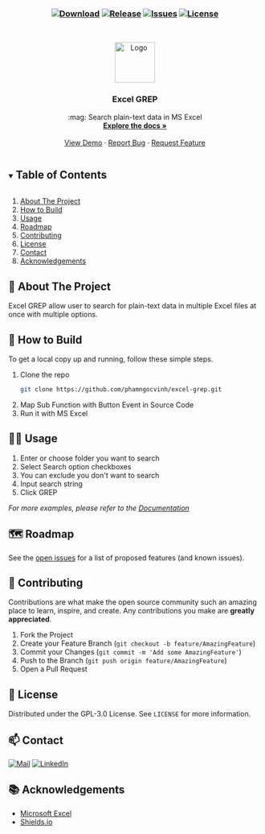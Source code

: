 <h3 align="center">

[![Download][download-shield]][download-url]
[![Release][release-shield]][release-url]
[![Issues][issues-shield]][issues-url]
[![License][license-shield]][license-url]
</h3>

<!-- PROJECT LOGO -->
<br />
<p align="center">
  <a href="https://github.com/phamngocvinh/excel-grep">
    <img src="images/icons/icon-192x192.png" alt="Logo" width="80" height="80">
  </a>

  <h3 align="center">Excel GREP</h3>

  <p align="center">
    :mag: Search plain-text data in MS Excel
    <br />
    <a href="https://github.com/phamngocvinh/excel-grep"><strong>Explore the docs »</strong></a>
    <br />
    <br />
    <a href="https://github.com/phamngocvinh/excel-grep/wiki/Usage-Example">View Demo</a>
    ·
    <a href="https://github.com/phamngocvinh/excel-grep/issues">Report Bug</a>
    ·
    <a href="https://github.com/phamngocvinh/excel-grep/issues">Request Feature</a>
  </p>
</p>

<!-- TABLE OF CONTENTS -->
<details open="open">
  <summary><h2 style="display: inline-block">Table of Contents</h2></summary>
  <ol>
    <li>
      <a href="#stars-about-the-project">About The Project</a>
    </li>
    <li>
      <a href="#beginner-how-to-build">How to Build</a>
    </li>
    <li><a href="#man_teacher-usage">Usage</a></li>
    <li><a href="#world_map-roadmap">Roadmap</a></li>
    <li><a href="#rocket-contributing">Contributing</a></li>
    <li><a href="#closed_book-license">License</a></li>
    <li><a href="#mailbox-contact">Contact</a></li>
    <li><a href="#books-acknowledgements">Acknowledgements</a></li>
  </ol>
</details>

<!-- ABOUT THE PROJECT -->
## :stars: About The Project

Excel GREP allow user to search for plain-text data in multiple Excel files at once with multiple options.

<!-- HOW TO BUILD -->
## :beginner: How to Build

To get a local copy up and running, follow these simple steps.

1. Clone the repo
   ```sh
   git clone https://github.com/phamngocvinh/excel-grep.git
   ```
2. Map Sub Function with Button Event in Source Code
3. Run it with MS Excel

<!-- USAGE -->
## :man_teacher: Usage
1. Enter or choose folder you want to search
2. Select Search option checkboxes
3. You can exclude you don't want to search
4. Input search string
5. Click GREP

_For more examples, please refer to the [Documentation](https://github.com/phamngocvinh/excel-grep/wiki)_

<!-- ROADMAP -->
## :world_map: Roadmap

See the [open issues](https://github.com/phamngocvinh/excel-grep/issues) for a list of proposed features (and known issues).

<!-- CONTRIBUTING -->
## :rocket: Contributing

Contributions are what make the open source community such an amazing place to learn, inspire, and create. Any contributions you make are **greatly appreciated**.

1. Fork the Project
2. Create your Feature Branch (`git checkout -b feature/AmazingFeature`)
3. Commit your Changes (`git commit -m 'Add some AmazingFeature'`)
4. Push to the Branch (`git push origin feature/AmazingFeature`)
5. Open a Pull Request

<!-- LICENSE -->
## :closed_book: License

Distributed under the GPL-3.0 License. See `LICENSE` for more information.

<!-- CONTACT -->
## :mailbox: Contact

[![Mail][mail-shield]][mail-url]
[![LinkedIn][linkedin-shield]][linkedin-url]

<!-- ACKNOWLEDGEMENTS -->
## :books: Acknowledgements

* [Microsoft Excel](https://www.microsoft.com/en-ww/microsoft-365/excel)
* [Shields.io](https://shields.io)

<!-- MARKDOWN LINKS & IMAGES -->
<!-- https://www.markdownguide.org/basic-syntax/#reference-style-links -->
[download-shield]: https://img.shields.io/github/downloads/phamngocvinh/excel-grep/total?style=for-the-badge&labelColor=4c566a&color=5e81ac&logo=github&logoColor=white
[download-url]: https://github.com/phamngocvinh/excel-grep/releases/latest
[release-shield]: https://img.shields.io/github/v/release/phamngocvinh/excel-grep?style=for-the-badge&labelColor=4c566a&color=5e81ac&logo=Battle.net&logoColor=white
[release-url]: https://github.com/phamngocvinh/excel-grep/releases/latest
[issues-shield]: https://img.shields.io/github/issues/phamngocvinh/excel-grep?style=for-the-badge&labelColor=4c566a&color=5e81ac&logo=Todoist&logoColor=white
[issues-url]: https://github.com/phamngocvinh/excel-grep/issues
[license-shield]: https://img.shields.io/github/license/phamngocvinh/excel-grep?style=for-the-badge&labelColor=4c566a&color=5e81ac&logo=AdGuard&logoColor=white
[license-url]: https://github.com/phamngocvinh/excel-grep/blob/master/LICENSE
[linkedin-shield]: https://img.shields.io/badge/linkedin-blue?style=for-the-badge&logo=linkedin
[linkedin-url]: https://www.linkedin.com/in/phamngocvinh932
[mail-shield]: https://img.shields.io/badge/Gmail-white?style=for-the-badge&logo=gmail
[mail-url]: mailto:phamngocvinh@live.com
[product-screenshot]: images/screenshot.jpg

